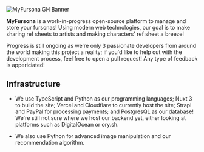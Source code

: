 ![MyFursona GH Banner](https://user-images.githubusercontent.com/94678583/236108709-f581295e-2d0d-41ad-bdde-f0aa8db70907.png)

**MyFursona** is a work-in-progress open-source platform to manage and store your fursonas! Using modern web technologies, our goal is to make sharing ref sheets to artists and making characters' ref sheet a breeze!

Progress is still ongoing as we're only 3 passionate developers from around the world making this project a reality; if you'd like to help out with the development process, feel free to open a pull request! Any type of feedback is appericiated!

## Infrastructure

- We use TypeScript and Python as our programming languages; Nuxt 3 to build the site; Vercel and Cloudflare to currently host the site; Strapi and PayPal for processing payments; and PostgresQL as our database! We're still not sure where we host our backend yet, either looking at platforms such as DigitalOcean or ory.sh.
  
- We also use Python for advanced image manipulation and our recommendation algorithm.

